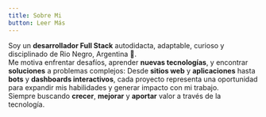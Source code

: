 ```yaml
---
title: Sobre Mi
button: Leer Más
---
```

Soy un **desarrollador Full Stack** autodidacta, adaptable, curioso y disciplinado de Rio Negro, Argentina 🧉.  
Me motiva enfrentar desafíos, aprender **nuevas tecnologías**, y encontrar **soluciones** a problemas complejos: Desde **sitios web** y **aplicaciones** hasta **bots** y **dashboards interactivos**, cada proyecto representa una oportunidad para expandir mis habilidades y generar impacto con mi trabajo.  
Siempre buscando **crecer**, **mejorar** y **aportar** valor a través de la tecnología.